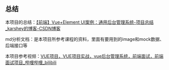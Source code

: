## 总结



本项目的总结：[【前端】Vue+Element UI案例：通用后台管理系统-项目总结_karshey的博客-CSDN博客](https://blog.csdn.net/karshey/article/details/127867638)

md分析文档：是本项目所参考课程的资料，里面有要用到的image和mock数据、后端接口等

本项目参考视频：[VUE项目，VUE项目实战，vue后台管理系统，前端面试，前端面试项目_哔哩哔哩_bilibili](https://www.bilibili.com/video/BV1QU4y1E7qo/)